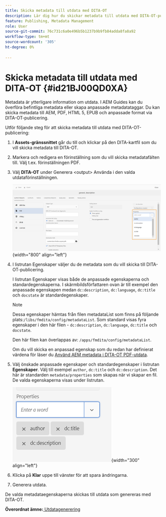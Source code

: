 ```yaml
---
title: Skicka metadata till utdata med DITA-OT
description: Lär dig hur du skickar metadata till utdata med DITA-OT-publicering i AEM Guides.
feature: Publishing, Metadata Management
role: User
source-git-commit: 76c731c6a0e496b5b1237b9b9fb84adda8fa8a92
workflow-type: tm+mt
source-wordcount: '305'
ht-degree: 0%

---
```


# Skicka metadata till utdata med DITA-OT {#id21BJ00QD0XA}

Metadata är ytterligare information om utdata. I AEM Guides kan du överföra befintliga metadata eller skapa anpassade metadatataggar. Du kan skicka metadata till AEM, PDF, HTML 5, EPUB och anpassade format via DITA-OT-publicering.

Utför följande steg för att skicka metadata till utdata med DITA-OT-publicering:

1. I **Assets-gränssnittet** går du till och klickar på den DITA-kartfil som du vill skicka metadata till DITA-OT.
1. Markera och redigera en förinställning som du vill skicka metadatafälten till. Välj t.ex. förinställningen PDF.
1. Välj **DITA-OT** under Generera &lt;output\> Använda i den valda utdataförinställningen.

   ![](images/custom-meta-data-output-preset.png){width="800" align="left"}

1. I listrutan Egenskaper väljer du de metadata som du vill skicka till DITA-OT-publicering.

   I listrutan Egenskaper visas både de anpassade egenskaperna och standardegenskaperna. I skärmbildsförfattaren ovan är till exempel den anpassade egenskapen medan `dc:description`, `dc:language`, `dc:title` och `docstate` är standardegenskaper.

   >[!NOTE]
   >
   > Dessa egenskaper hämtas från filen metadataList som finns på följande plats:`/libs/fmdita/config/metadataList`. Som standard visas fyra egenskaper i den här filen - `dc:description`, `dc:language`, `dc:title` och `docstate`.

   Den här filen kan överlappas av: `/apps/fmdita/config/metadataList`.

   Om du vill skicka en anpassad egenskap som du redan har definierat värdena för läser du [Använd AEM metadata i DITA-OT PDF-utdata](https://experienceleaguecommunities.adobe.com/t5/xml-documentation-discussions/use-aem-metadata-in-dita-ot-pdf-output/td-p/411880).

1. Välj önskade anpassade egenskaper och standardegenskaper i listrutan **Egenskaper**. Välj till exempel `author`, `dc:title` och `dc:description`. Det här är standarden `metadata/properties` som skapas när vi skapar en fil. De valda egenskaperna visas under listrutan.

   ![](images/selected-metadata-properties.png){width="300" align="left"}

1. Klicka på **Klar** uppe till vänster för att spara ändringarna.
1. Generera utdata.

De valda metadataegenskaperna skickas till utdata som genereras med DITA-OT.

**Överordnat ämne:**[ Utdatagenerering](generate-output.md)
